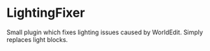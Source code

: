 # LightingFixer
Small plugin which fixes lighting issues caused by WorldEdit. Simply replaces light blocks.
